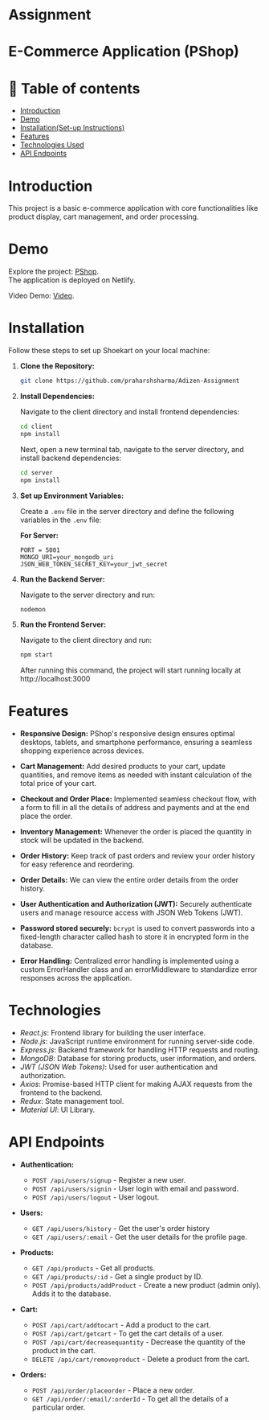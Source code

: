 # Assignment

# E-Commerce Application (PShop)

# 🧭 Table of contents
- [Introduction](#introduction)
- [Demo](#demo)
- [Installation(Set-up Instructions)](#installation)
- [Features](#features)
- [Technologies Used](#technologies)
- [API Endpoints](#api-endpoints)

# Introduction

This project is a basic e-commerce application with core functionalities like product display, cart management, and order processing.

# Demo

Explore the project: [PShop](https://adizen.netlify.app/).<br>
The application is deployed on Netlify.

Video Demo: [Video](https://drive.google.com/file/d/1ZAvPNfCyxcVis6_1aoFI4V_GGhpd26em/view?usp=drive_link).

# Installation

Follow these steps to set up Shoekart on your local machine:

1.  **Clone the Repository:**
    ```bash
    git clone https://github.com/praharshsharma/Adizen-Assignment
    ```

2.  **Install Dependencies:**

    Navigate to the client directory and install frontend dependencies:
    ```bash
    cd client
    npm install
    ```
    Next, open a new terminal tab, navigate to the server directory, and install backend dependencies:

    ```bash
    cd server
    npm install
    ```
3.  **Set up Environment Variables:**

    Create a `.env` file in the server directory and define the following variables in the `.env` file:


    **For Server:**

    ```plaintext
    PORT = 5001
    MONGO_URI=your_mongodb_uri
    JSON_WEB_TOKEN_SECRET_KEY=your_jwt_secret
    ```
4.  **Run the Backend Server:**

    Navigate to the server directory and run:

    ```bash
    nodemon
    ```
5.  **Run the Frontend Server:**

    Navigate to the client directory and run:

    ```bash
    npm start
    ```
    After running this command, the project will start running locally at http://localhost:3000

# Features

- **Responsive Design:** PShop's responsive design ensures optimal desktops, tablets, and smartphone performance, ensuring a seamless shopping experience across devices.

- **Cart Management:** Add desired products to your cart, update quantities, and remove items as needed with instant calculation of the total price of your cart.

- **Checkout and Order Place:** Implemented seamless checkout flow, with a form to fill in all the details of address and payments and at the end place the order.

- **Inventory Management:** Whenever the order is placed the quantity in stock will be updated in the backend.
  
- **Order History:** Keep track of past orders and review your order history for easy reference and reordering.

- **Order Details:** We can view the entire order details from the order history.

- **User Authentication and Authorization (JWT):** Securely authenticate users and manage resource access with JSON Web Tokens (JWT).

- **Password stored securely:** `bcrypt` is used to convert passwords into a fixed-length character called hash to store it in encrypted form in the database.

- **Error Handling:** Centralized error handling is implemented using a custom ErrorHandler class and an errorMiddleware to standardize error responses across the application.

# Technologies

- *React.js*: Frontend library for building the user interface.
- *Node.js*: JavaScript runtime environment for running server-side code.
- *Express.js*: Backend framework for handling HTTP requests and routing.
- *MongoDB*: Database for storing products, user information, and orders.
- *JWT (JSON Web Tokens)*: Used for user authentication and authorization.
- *Axios*: Promise-based HTTP client for making AJAX requests from the frontend to the backend.
- *Redux*: State management tool.
- *Material UI*: UI Library.

# API Endpoints

- **Authentication:**

  - `POST /api/users/signup` - Register a new user.
  - `POST /api/users/signin` - User login with email and password.
  - `POST /api/users/logout` - User logout.

- **Users:**

  - `GET /api/users/history` - Get the user's order history
  - `GET /api/users/:email` - Get the user details for the profile page.

- **Products:**

  - `GET /api/products` - Get all products.
  - `GET /api/products/:id` - Get a single product by ID.
  - `POST /api/products/addProduct` - Create a new product (admin only). Adds it to the database.

- **Cart:**

  - `POST /api/cart/addtocart` - Add a product to the cart.
  - `POST /api/cart/getcart` - To get the cart details of a user.
  - `POST /api/cart/decreasequantity` - Decrease the quantity of the product in the cart.
  - `DELETE /api/cart/removeproduct` - Delete a product from the cart.

- **Orders:**

  - `POST /api/order/placeorder` - Place a new order.
  - `GET /api/order/:email/:orderId` - To get all the details of a particular order.
